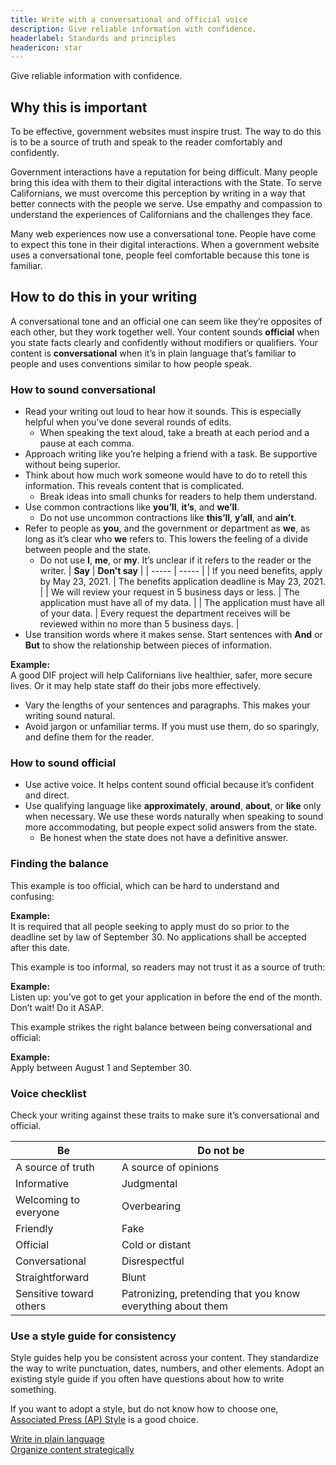 ```yaml
---
title: Write with a conversational and official voice
description: Give reliable information with confidence.
headerlabel: Standards and principles
headericon: star
---
```


<p class="text-lead">Give reliable information with confidence.</p>

## Why this is important

To be effective, government websites must inspire trust. The way to do this is to be a source of truth and speak to the reader comfortably and confidently.

Government interactions have a reputation for being difficult. Many people bring this idea with them to their digital interactions with the State. To serve Californians, we must overcome this perception by writing in a way that better connects with the people we serve. Use empathy and compassion to understand the experiences of Californians and the challenges they face.

Many web experiences now use a conversational tone. People have come to expect this tone in their digital interactions. When a government website uses a conversational tone, people feel comfortable because this tone is familiar.

## How to do this in your writing

A conversational tone and an official one can seem like they’re opposites of each other, but they work together well. Your content sounds **official** when you state facts clearly and confidently without modifiers or qualifiers. Your content is **conversational** when it’s in plain language that’s familiar to people and uses conventions similar to how people speak.

### How to sound conversational

* Read your writing out loud to hear how it sounds. This is especially helpful when you’ve done several rounds of edits.
  * When speaking the text aloud, take a breath at each period and a pause at each comma.
* Approach writing like you’re helping a friend with a task. Be supportive without being superior.
* Think about how much work someone would have to do to retell this information. This reveals content that is complicated.
  * Break ideas into small chunks for readers to help them understand.
* Use common contractions like **you’ll**, **it’s**, and **we’ll**.
  * Do not use uncommon contractions like **this’ll**, **y’all**, and **ain’t**.
* Refer to people as **you**, and the government or department as **we**, as long as it’s clear who **we** refers to. This lowers the feeling of a divide between people and the state.
  * Do not use **I**, **me**, or **my**. It’s unclear if it refers to the reader or the writer.
| **Say** | **Don't say** |
| ----- | ----- | 
| If you need benefits, apply by May 23, 2021. | The benefits application deadline is May 23, 2021. |
| We will review your request in 5 business days or less. | The application must have all of my data. |
| The application must have all of your data. | Every request the department receives will be reviewed within no more than 5 business days. |
* Use transition words where it makes sense. Start sentences with **And** or **But** to show the relationship between pieces of information.

<div class="blockquote-container">
  <div class="blockquote-body">
    <div class="blockquote-header"><strong>Example:</strong></div>
    <div class="blockquote-content">A good DIF project will help Californians live healthier, safer, more secure lives. Or it may help state staff do their jobs more effectively.</div>
  </div>
</div>
 
* Vary the lengths of your sentences and paragraphs. This makes your writing sound natural.
* Avoid jargon or unfamiliar terms. If you must use them, do so sparingly, and define them for the reader.

### How to sound official

* Use active voice. It helps content sound official because it’s confident and direct.
* Use qualifying language like **approximately**, **around**, **about**, or **like** only when necessary. We use these words naturally when speaking to sound more accommodating, but people expect solid answers from the state.
  * Be honest when the state does not have a definitive answer.

### Finding the balance

This example is too official, which can be hard to understand and confusing:

<div class="blockquote-container">
  <div class="blockquote-body">
    <div class="blockquote-header"><strong>Example:</strong></div>
    <div class="blockquote-content">It is required that all people seeking to apply must do so prior to the deadline set by law of September 30. No applications shall be accepted after this date.</div>
  </div>
</div>

This example is too informal, so readers may not trust it as a source of truth:

<div class="blockquote-container">
  <div class="blockquote-body">
    <div class="blockquote-header"><strong>Example:</strong></div>
    <div class="blockquote-content">Listen up: you’ve got to get your application in before the end of the month. Don’t wait! Do it ASAP.</div>
  </div>
</div>

This example strikes the right balance between being conversational and official:

<div class="blockquote-container">
  <div class="blockquote-body">
    <div class="blockquote-header"><strong>Example:</strong></div>
    <div class="blockquote-content">Apply between August 1 and September 30.</div>
  </div>
</div>

### Voice checklist

Check your writing against these traits to make sure it’s conversational and official.

<div class="twocolumn-table">

| **Be**                  | **Do not be**                                               |
| ----------------------- | ----------------------------------------------------------- | 
| A source of truth       | A source of opinions                                        |
| Informative             | Judgmental                                                  |
| Welcoming to everyone   | Overbearing                                                 |
| Friendly                | Fake                                                        |
| Official                | Cold or distant                                             |
| Conversational          | Disrespectful                                               |
| Straightforward         | Blunt                                                       |
| Sensitive toward others | Patronizing, pretending that you know everything about them |

</div>

### Use a style guide for consistency

Style guides help you be consistent across your content. They standardize the way to write punctuation, dates, numbers, and other elements. Adopt an existing style guide if you often have questions about how to write something.

If you want to adopt a style, but do not know how to choose one, [Associated Press (AP) Style](https://store.stylebooks.com/) is a good choice.

<div class="leftright-nav-container">
    <div class="left-nav"><a class="internal-link" href="/content-design/principles/write-in-plain-language/">Write in plain language</a></div>
    <div class="right-nav"><a class="internal-link" href="/content-design/principles/organize-content-strategically/">Organize content strategically</a></div>
</div>
